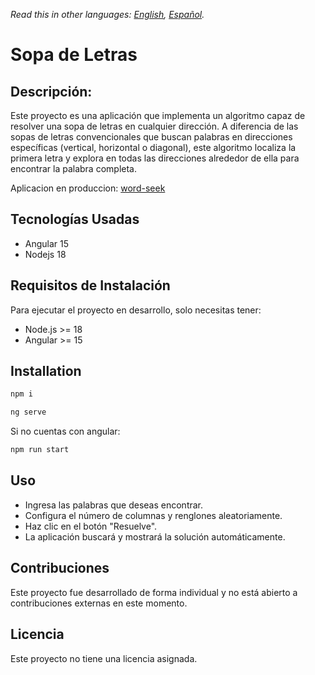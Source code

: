 *Read this in other languages: [English](README.md), [Español](README.es.md).*

# Sopa de Letras
## Descripción:
Este proyecto es una aplicación que implementa un algoritmo capaz de resolver una sopa de letras en cualquier dirección. A diferencia de las sopas de letras convencionales que buscan palabras en direcciones específicas (vertical, horizontal o diagonal), este algoritmo localiza la primera letra y explora en todas las direcciones alrededor de ella para encontrar la palabra completa.

Aplicacion en produccion: [word-seek](https://word-seek.lvirrueta.dev)

## Tecnologías Usadas
- Angular 15
- Nodejs 18

## Requisitos de Instalación
Para ejecutar el proyecto en desarrollo, solo necesitas tener:
- Node.js >= 18
- Angular >= 15

## Installation
```sh
npm i 
```

```sh
ng serve
```

Si no cuentas con angular: 
```sh
npm run start
```

## Uso
- Ingresa las palabras que deseas encontrar.
- Configura el número de columnas y renglones aleatoriamente.
- Haz clic en el botón "Resuelve".
- La aplicación buscará y mostrará la solución automáticamente.

## Contribuciones
Este proyecto fue desarrollado de forma individual y no está abierto a contribuciones externas en este momento.

## Licencia
Este proyecto no tiene una licencia asignada.
